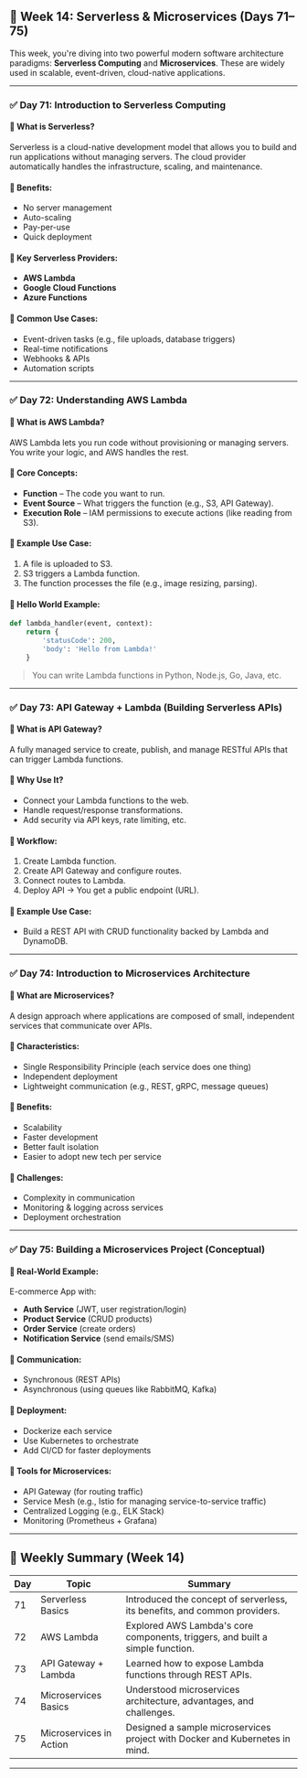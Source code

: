 ## 📅 **Week 14: Serverless & Microservices (Days 71–75)**

This week, you're diving into two powerful modern software architecture paradigms: **Serverless Computing** and **Microservices**. These are widely used in scalable, event-driven, cloud-native applications.

---

### ✅ **Day 71: Introduction to Serverless Computing**

#### 🔹 What is Serverless?

Serverless is a cloud-native development model that allows you to build and run applications without managing servers. The cloud provider automatically handles the infrastructure, scaling, and maintenance.

#### 🔹 Benefits:

* No server management
* Auto-scaling
* Pay-per-use
* Quick deployment

#### 🔹 Key Serverless Providers:

* **AWS Lambda**
* **Google Cloud Functions**
* **Azure Functions**

#### 🔹 Common Use Cases:

* Event-driven tasks (e.g., file uploads, database triggers)
* Real-time notifications
* Webhooks & APIs
* Automation scripts

---

### ✅ **Day 72: Understanding AWS Lambda**

#### 🔹 What is AWS Lambda?

AWS Lambda lets you run code without provisioning or managing servers. You write your logic, and AWS handles the rest.

#### 🔹 Core Concepts:

* **Function** – The code you want to run.
* **Event Source** – What triggers the function (e.g., S3, API Gateway).
* **Execution Role** – IAM permissions to execute actions (like reading from S3).

#### 🔹 Example Use Case:

1. A file is uploaded to S3.
2. S3 triggers a Lambda function.
3. The function processes the file (e.g., image resizing, parsing).

#### 🔹 Hello World Example:

```python
def lambda_handler(event, context):
    return {
        'statusCode': 200,
        'body': 'Hello from Lambda!'
    }
```

> You can write Lambda functions in Python, Node.js, Go, Java, etc.

---

### ✅ **Day 73: API Gateway + Lambda (Building Serverless APIs)**

#### 🔹 What is API Gateway?

A fully managed service to create, publish, and manage RESTful APIs that can trigger Lambda functions.

#### 🔹 Why Use It?

* Connect your Lambda functions to the web.
* Handle request/response transformations.
* Add security via API keys, rate limiting, etc.

#### 🔹 Workflow:

1. Create Lambda function.
2. Create API Gateway and configure routes.
3. Connect routes to Lambda.
4. Deploy API → You get a public endpoint (URL).

#### 🔹 Example Use Case:

* Build a REST API with CRUD functionality backed by Lambda and DynamoDB.

---

### ✅ **Day 74: Introduction to Microservices Architecture**

#### 🔹 What are Microservices?

A design approach where applications are composed of small, independent services that communicate over APIs.

#### 🔹 Characteristics:

* Single Responsibility Principle (each service does one thing)
* Independent deployment
* Lightweight communication (e.g., REST, gRPC, message queues)

#### 🔹 Benefits:

* Scalability
* Faster development
* Better fault isolation
* Easier to adopt new tech per service

#### 🔹 Challenges:

* Complexity in communication
* Monitoring & logging across services
* Deployment orchestration

---

### ✅ **Day 75: Building a Microservices Project (Conceptual)**

#### 🔹 Real-World Example:

E-commerce App with:

* **Auth Service** (JWT, user registration/login)
* **Product Service** (CRUD products)
* **Order Service** (create orders)
* **Notification Service** (send emails/SMS)

#### 🔹 Communication:

* Synchronous (REST APIs)
* Asynchronous (using queues like RabbitMQ, Kafka)

#### 🔹 Deployment:

* Dockerize each service
* Use Kubernetes to orchestrate
* Add CI/CD for faster deployments

#### 🔹 Tools for Microservices:

* API Gateway (for routing traffic)
* Service Mesh (e.g., Istio for managing service-to-service traffic)
* Centralized Logging (e.g., ELK Stack)
* Monitoring (Prometheus + Grafana)

---

## 📘 **Weekly Summary (Week 14)**

| Day | Topic                   | Summary                                                                       |
| --- | ----------------------- | ----------------------------------------------------------------------------- |
| 71  | Serverless Basics       | Introduced the concept of serverless, its benefits, and common providers.     |
| 72  | AWS Lambda              | Explored AWS Lambda's core components, triggers, and built a simple function. |
| 73  | API Gateway + Lambda    | Learned how to expose Lambda functions through REST APIs.                     |
| 74  | Microservices Basics    | Understood microservices architecture, advantages, and challenges.            |
| 75  | Microservices in Action | Designed a sample microservices project with Docker and Kubernetes in mind.   |

---

